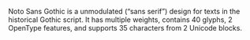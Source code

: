 Noto Sans Gothic is a unmodulated (“sans serif”) design for texts in the historical Gothic script. It has multiple weights, contains 40 glyphs, 2 OpenType features, and supports 35 characters from 2 Unicode blocks.